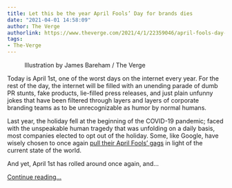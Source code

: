 ```yaml
---
title: Let this be the year April Fools’ Day for brands dies
date: "2021-04-01 14:58:09"
author: The Verge
authorlink: https://www.theverge.com/2021/4/1/22359046/april-fools-day-brands-pr-bad-stop
tags:
- The-Verge
---
```

<figure>
      <img alt="" src="https://cdn.vox-cdn.com/thumbor/cCXeQmnOnaSSmjqHWCZoYJUx3jE=/0x0:2040x1360/1310x873/cdn.vox-cdn.com/uploads/chorus_image/image/69060563/jbareham_170330_1577_0005_2.0.jpg" />
        <figcaption>Illustration by James Bareham / The Verge</figcaption>
    </figure>

  <p id="XbfsVr">Today is April 1st, one of the worst days on the internet every year. For the rest of the day, the internet will be filled with an unending parade of dumb PR stunts, fake products, lie-filled press releases, and just plain unfunny jokes that have been filtered through layers and layers of corporate branding teams as to be unrecognizable as humor by normal humans.</p>
<p id="zaZl1A">Last year, the holiday fell at the beginning of the COVID-19 pandemic; faced with the unspeakable human tragedy that was unfolding on a daily basis, most companies elected to opt out of the holiday. Some, like Google, have wisely chosen to once again <a href="https://www.theverge.com/2021/3/31/22360619/google-april-fools-2021-prank-cancel">pull their April Fools’ gags</a> in light of the current state of the world. </p>
<p id="wvWgzZ">And yet, April 1st has rolled around once again, and...</p>
  <p>
    <a href="https://www.theverge.com/2021/4/1/22359046/april-fools-day-brands-pr-bad-stop">Continue reading&hellip;</a>
  </p>
